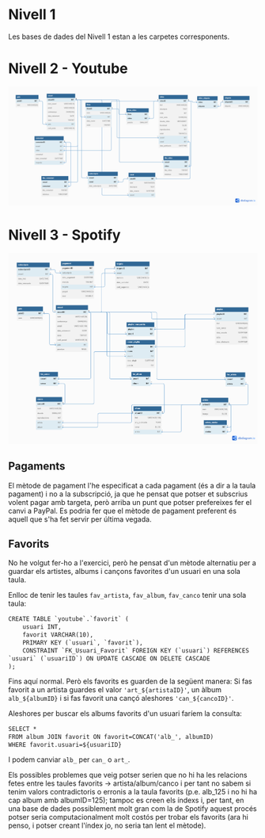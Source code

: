 # Nivell 1

Les bases de dades del Nivell 1 estan a les carpetes corresponents.

# Nivell 2 - Youtube

![Esquema](nivell2_model_youtube.png)

# Nivell 3 - Spotify

![Esquema](nivell3_model_spotify.png)

## Pagaments

El mètode de pagament l'he especificat a cada pagament (és a dir a la taula pagament) i no a la subscripció, ja que he pensat que potser et subscrius volent pagar amb targeta, però arriba un punt que potser prefereixes fer el canvi a PayPal. Es podria fer que el mètode de pagament preferent és aquell que s'ha fet servir per última vegada.

## Favorits

No he volgut fer-ho a l'exercici, però he pensat d'un mètode alternatiu per a guardar els artistes, albums i cançons favorites d'un usuari en una sola taula.

Enlloc de tenir les taules `fav_artista`, `fav_album`, `fav_canco` tenir una sola taula:

    CREATE TABLE `youtube`.`favorit` (
        usuari INT,
        favorit VARCHAR(10),
        PRIMARY KEY (`usuari`, `favorit`),
        CONSTRAINT `FK_Usuari_Favorit` FOREIGN KEY (`usuari`) REFERENCES `usuari` (`usuariID`) ON UPDATE CASCADE ON DELETE CASCADE
    );

Fins aquí normal. Però els favorits es guarden de la següent manera: Si fas favorit a un artista guardes el valor `'art_${artistaID}'`, un àlbum `alb_${albumID}` i si fas favorit una cançó aleshores `'can_${cancoID}'`.

Aleshores per buscar els albums favorits d'un usuari faríem la consulta:

    SELECT *
    FROM album JOIN favorit ON favorit=CONCAT('alb_', albumID)
    WHERE favorit.usuari=${usuariID}

I podem canviar `alb_` per `can_` o `art_`.

Els possibles problemes que veig potser serien que no hi ha les relacions fetes entre les taules favorits -> artista/album/canco i per tant no sabem si tenim valors contradictoris o erronis a la taula favorits (p.e. alb_125 i no hi ha cap album amb albumID=125); tampoc es creen els índexs i, per tant, en una base de dades possiblement molt gran com la de Spotify aquest procés potser seria computacionalment molt costós per trobar els favorits (ara hi penso, i potser creant l'índex jo, no seria tan lent el mètode).